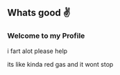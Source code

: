 ## Whats good ✌

### Welcome to my Profile

i fart alot please help

its like kinda red gas and it wont stop

